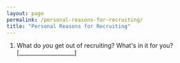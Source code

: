 ```yaml
---
layout: page
permalink: /personal-reasons-for-recruiting/
title: "Personal Reasons for Recruiting"
---
```


1.  What do *you* get out of recruiting?
    What's in it for you?
    [____________________]

